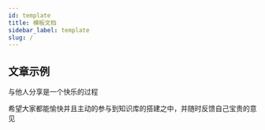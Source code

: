 ```yaml
---
id: template
title: 模板文档
sidebar_label: template
slug: /
---
```


## 文章示例

与他人分享是一个快乐的过程

希望大家都能愉快并且主动的参与到知识库的搭建之中，并随时反馈自己宝贵的意见

